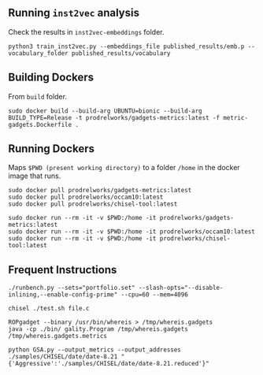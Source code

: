 ## Running `inst2vec` analysis

Check the results in ```inst2vec-embeddings``` folder. 

```
python3 train_inst2vec.py --embeddings_file published_results/emb.p --vocabulary_folder published_results/vocabulary 
```

## Building Dockers

From ```build``` folder.

```
sudo docker build --build-arg UBUNTU=bionic --build-arg BUILD_TYPE=Release -t prodrelworks/gadgets-metrics:latest -f metric-gadgets.Dockerfile .
```

## Running Dockers

Maps ```$PWD (present working directory)``` to a folder ```/home``` in the docker image that runs. 

```
sudo docker pull prodrelworks/gadgets-metrics:latest
sudo docker pull prodrelworks/occam10:latest
sudo docker pull prodrelworks/chisel-tool:latest

sudo docker run --rm -it -v $PWD:/home -it prodrelworks/gadgets-metrics:latest
sudo docker run --rm -it -v $PWD:/home -it prodrelworks/occam10:latest
sudo docker run --rm -it -v $PWD:/home -it prodrelworks/chisel-tool:latest
```

## Frequent Instructions

```
./runbench.py --sets="portfolio.set" --slash-opts="--disable-inlining,--enable-config-prime" --cpu=60 --mem=4096

chisel ./test.sh file.c

ROPgadget --binary /usr/bin/whereis > /tmp/whereis.gadgets
java -cp ./bin/ gality.Program /tmp/whereis.gadgets /tmp/whereis.gadgets.metrics

python GSA.py --output_metrics --output_addresses ./samples/CHISEL/date/date-8.21 "{'Aggressive':'./samples/CHISEL/date/date-8.21.reduced'}"
```